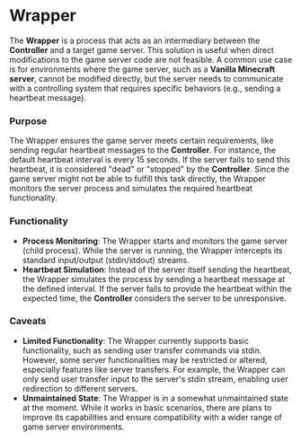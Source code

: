 # Wrapper

The **Wrapper** is a process that acts as an intermediary between the **Controller** and a target game server. This solution is useful when direct modifications to the game server code are not feasible. A common use case is for environments where the game server, such as a **Vanilla Minecraft server**, cannot be modified directly, but the server needs to communicate with a controlling system that requires specific behaviors (e.g., sending a heartbeat message).

### Purpose

The Wrapper ensures the game server meets certain requirements, like sending regular heartbeat messages to the **Controller**. For instance, the default heartbeat interval is every 15 seconds. If the server fails to send this heartbeat, it is considered "dead" or "stopped" by the **Controller**. Since the game server might not be able to fulfill this task directly, the Wrapper monitors the server process and simulates the required heartbeat functionality.

### Functionality

- **Process Monitoring**: The Wrapper starts and monitors the game server (child process). While the server is running, the Wrapper intercepts its standard input/output (stdin/stdout) streams.
- **Heartbeat Simulation**: Instead of the server itself sending the heartbeat, the Wrapper simulates the process by sending a heartbeat message at the defined interval. If the server fails to provide the heartbeat within the expected time, the **Controller** considers the server to be unresponsive.

### Caveats

- **Limited Functionality**: The Wrapper currently supports basic functionality, such as sending user transfer commands via stdin. However, some server functionalities may be restricted or altered, especially features like server transfers. For example, the Wrapper can only send user transfer input to the server's stdin stream, enabling user redirection to different servers.
- **Unmaintained State**: The Wrapper is in a somewhat unmaintained state at the moment. While it works in basic scenarios, there are plans to improve its capabilities and ensure compatibility with a wider range of game server environments.
